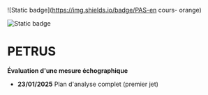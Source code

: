 ![Static badge](https://img.shields.io/badge/PAS-en cours- orange)

![Static badge](https://img.shields.io/badge/Rapport-projet-grey)


# PETRUS

**Évaluation d'une mesure échographique**


- **23/01/2025** Plan d'analyse complet (premier jet)
